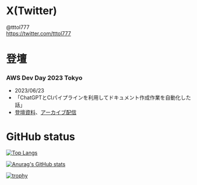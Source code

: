 # X(Twitter)
@tttol777  
https://twitter.com/tttol777
# 登壇
### AWS Dev Day 2023 Tokyo
- 2023/06/23
- 「ChatGPTとCIパイプラインを利用してドキュメント作成作業を自動化した話」
- [登壇資料](https://speakerdeck.com/tttol/chatgpttocihaihurainwoli-yong-sitetokiyumentozuo-cheng-zuo-ye-wozi-dong-hua-sitahua)、[アーカイブ配信](https://www.youtube.com/watch?v=B2TwG94zlss)
# GitHub status
[![Top Langs](https://github-readme-stats.vercel.app/api/top-langs/?username=tttol&layout=compact&theme=tokyonight)](https://github.com/anuraghazra/github-readme-stats)

[![Anurag's GitHub stats](https://github-readme-stats.vercel.app/api?username=tttol&count_private=true&show_icons=true&theme=tokyonight)](https://github.com/anuraghazra/github-readme-stats)

[![trophy](https://github-profile-trophy.vercel.app/?username=tttol&theme=onedark)](https://github.com/ryo-ma/github-profile-trophy)


<!--
参考：
https://zenn.dev/chot/articles/3421ec6f622f82
https://skillicons.dev/
https://github.com/anuraghazra/github-readme-stats
https://github.com/ryo-ma/github-profile-trophy

Rank	Description
SSS, SS, S	You are at a hard to reach rank. You can brag.
AAA, AA, A	You will reach this rank if you do your best. Let's aim here first.
B, C	You are currently making good progress. Let's aim a bit higher.
UNKNOWN	You have not taken action yet. Let's act first.
SECRET	This rank is very rare. The trophy will not be displayed until certain conditions are met.
-->
